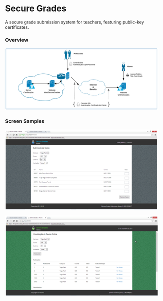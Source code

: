 # Secure Grades

A secure grade submission system for teachers, featuring public-key certificates.

### Overview

![](Docs/img-1.png)

### Screen Samples

![](Docs/img-2.png)

![](Docs/img-3.png)
